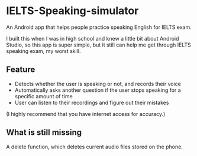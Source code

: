 # IELTS-Speaking-simulator
An Android app that helps people practice speaking English for IELTS exam.

I built this when I was in high school and knew a little bit about Android Studio, so this app is super simple, but it still can help me get through IELTS speaking exam, my worst skill.

## Feature
- Detects whether the user is speaking or not, and records their voice
- Automatically asks another question if the user stops speaking for a specific amount of time
- User can listen to their recordings and figure out their mistakes

(I highly recommend that you have internet access for accuracy.)

## What is still missing
A delete function, which deletes current audio files stored on the phone.

